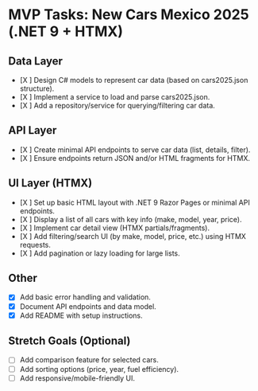 # MVP Tasks: New Cars Mexico 2025 (.NET 9 + HTMX)

## Data Layer
- [X ] Design C# models to represent car data (based on cars2025.json structure).
- [X ] Implement a service to load and parse cars2025.json.
- [X ] Add a repository/service for querying/filtering car data.

## API Layer
- [X ] Create minimal API endpoints to serve car data (list, details, filter).
- [X ] Ensure endpoints return JSON and/or HTML fragments for HTMX.

## UI Layer (HTMX)
- [X ] Set up basic HTML layout with .NET 9 Razor Pages or minimal API endpoints.
- [X ] Display a list of all cars with key info (make, model, year, price).
- [X ] Implement car detail view (HTMX partials/fragments).
- [X ] Add filtering/search UI (by make, model, price, etc.) using HTMX requests.
- [X ] Add pagination or lazy loading for large lists.

## Other
- [X] Add basic error handling and validation.
- [X] Document API endpoints and data model.
- [X] Add README with setup instructions.

## Stretch Goals (Optional)
- [ ] Add comparison feature for selected cars.
- [ ] Add sorting options (price, year, fuel efficiency).
- [ ] Add responsive/mobile-friendly UI.
